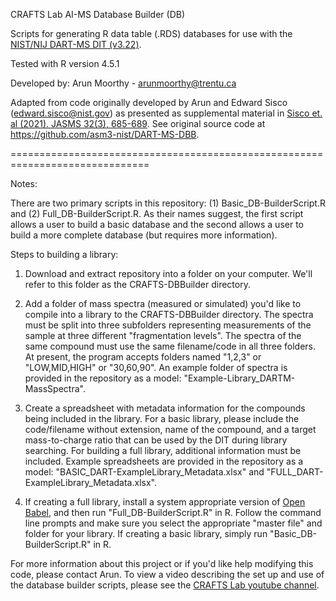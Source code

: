 CRAFTS Lab AI-MS Database Builder (DB)

Scripts for generating R data table (.RDS) databases for use 
with the [NIST/NIJ DART-MS DIT (v3.22)](https://data.nist.gov/od/id/mds2-2448).

Tested with R version 4.5.1

Developed by: Arun Moorthy - arunmoorthy@trentu.ca

Adapted from code originally developed by Arun and Edward Sisco (edward.sisco@nist.gov) as presented as supplemental material in [Sisco et. al (2021). JASMS 32(3), 685-689](https://pubs.acs.org/doi/10.1021/jasms.0c00416). See original source code at https://github.com/asm3-nist/DART-MS-DBB.

==============================================================================

Notes:

There are two primary scripts in this repository: (1) Basic_DB-BuilderScript.R and (2) Full_DB-BuilderScript.R. As their names suggest, the first script allows a user to build a basic database and the second allows a user to build a more complete database (but requires more information). 

Steps to building a library:
1. Download and extract repository into a folder on your computer. We'll refer to this folder as the CRAFTS-DBBuilder directory.

2. Add a folder of mass spectra (measured or simulated) you'd like to compile into a library to the CRAFTS-DBBuilder directory. The spectra must be split into three subfolders representing measurements of the sample at three different "fragmentation levels". The spectra of the same compound must use the same filename/code in all three folders. At present, the program accepts folders named "1,2,3" or "LOW,MID,HIGH" or "30,60,90". An example folder of spectra is provided in the repository as a model: "Example-Library_DARTM-MassSpectra". 

3. Create a spreadsheet with metadata information for the compounds being included in the library. For a basic library, please include the code/filename without extension, name of the compound, and a target mass-to-charge ratio that can be used by the DIT during library searching. For building a full library, additional information must be included. Example spreadsheets are provided in the repository as a model: "BASIC_DART-ExampleLibrary_Metadata.xlsx" and "FULL_DART-ExampleLibrary_Metadata.xlsx".

4. If creating a full library, install a system appropriate version of [Open Babel](https://openbabel.org/docs/index.html), and then run "Full_DB-BuilderScript.R" in R. Follow the command line prompts and make sure you select the appropriate "master file" and folder for your library. If creating a basic library, simply run "Basic_DB-BuilderScript.R" in R. 

For more information about this project or if you'd like help modifying this code, please contact Arun. To view a video describing the set up and use of the database builder scripts, please see the [CRAFTS Lab youtube channel](https://youtube.com/@craftslab-trentu?si=MC6UjEBhxWv0n4yo). 
